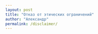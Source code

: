 ```yaml
---
layout: post
title: "Отказ от этических ограничений"
author: "Александр"
permalink: /disclaimer/
---
```


